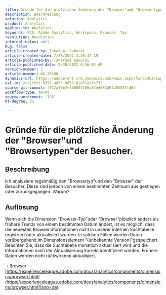 ```yaml
---
title: Gründe für die plötzliche Änderung der "Browser"und "Browsertypen"der Besucher.
description: Beschreibung
solution: Analytics
product: Analytics
applies-to: Analytics
keywords: KCS, Adobe Analytics, Workspace, Browser, Typ
resolution: Resolution
internal-notes: null
bug: false
article-created-by: Takafumi Sakurai
article-created-date: 7/28/2022 3:40:47 AM
article-published-by: Takafumi Sakurai
article-published-date: 9/30/2022 6:56:03 AM
version-number: 1
article-number: KA-20200
dynamics-url: https://adobe-ent.crm.dynamics.com/main.aspx?forceUCI=1&pagetype=entityrecord&etn=knowledgearticle&id=7338840c-270e-ed11-82e5-000d3a379369
exl-id: 2ce1f691-0253-4d55-9659-82b51a17b732
source-git-commit: f937a10b7ef30001766c82ed983367284857fd0f
workflow-type: tm+mt
source-wordcount: '126'
ht-degree: 3%

---
```


# Gründe für die plötzliche Änderung der &quot;Browser&quot;und &quot;Browsertypen&quot;der Besucher.

## Beschreibung

Ich analysiere regelmäßig den &quot;Browsertyp&quot;und den &quot;Browser&quot; der Besucher. Diese sind jedoch von einem bestimmten Zeitraum aus gestiegen oder zurückgegangen. Warum?

## Auflösung


Wenn sich die Dimension &quot;Browser-Typ&quot;oder &quot;Browser&quot;plötzlich anders als frühere Trends von einem bestimmten Datum ändert, ist es möglich, dass die neuesten Browserinformationen nicht in unserer internen Suchtabelle registriert oder aktualisiert wurden. In solchen Fällen werden Daten vorübergehend im Dimensionselement &quot;(unbekannte Version)&quot;gespeichert. Beachten Sie, dass die Suchtabelle monatlich aktualisiert wird und die Informationen nach der Aktualisierung korrekt identifiziert werden. Frühere Daten werden nicht rückwirkend aktualisiert.

・Browser
[https://experienceleague.adobe.com/docs/analytics/components/dimensions/browser.html](https://experienceleague.adobe.com/docs/analytics/components/dimensions/browser.html?lang=de)
